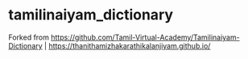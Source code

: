 # tamilinaiyam_dictionary
Forked from https://github.com/Tamil-Virtual-Academy/Tamilinaiyam-Dictionary  | https://thanithamizhakarathikalanjiyam.github.io/
